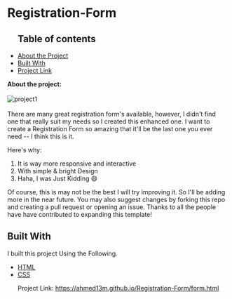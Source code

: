 # Registration-Form
<ul><h2>Table of contents</h2>
<li><a href="">About the Project</li></a>
<li><a href="">Built With</li></a>
<li><a href="">Project Link</li></ul></a>
  
<b>About the project:</b><br><br>
![project1](https://user-images.githubusercontent.com/49474957/125449352-90e2f2f9-7846-46cb-8a3e-509ba21a1a1a.jpg)<br><br>
There are many great registration form's available, however, I didn't find one that really suit my needs so I created this enhanced one. I want to create a Registration Form so amazing that it'll be the last one you ever need -- I think this is it.

Here's why:
<ol>
<li>It is way more responsive and interactive</li>
  <li>With simple & bright Design</li>
  <li>Haha, I was Just Kidding 😄</li></ol>
Of course, this is may not be the best I will try improving it. So I'll be adding more in the near future. You may also suggest changes by forking this repo and creating a pull request or opening an issue. Thanks to all the people have have contributed to expanding this template!

 <h2> Built With</h2>
I built this project Using the Following.
<ul>
  <li><a href="https://developer.mozilla.org/en-US/docs/Web/HTML">HTML</a></li>
  <li><a href="https://developer.mozilla.org/en-US/docs/Web/CSS">CSS</a></li>


Project Link:  https://ahmed13m.github.io/Registration-Form/form.html
